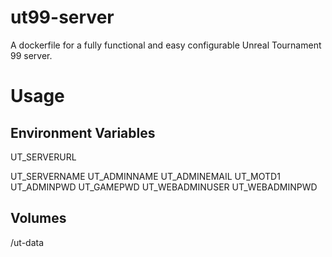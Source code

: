 # ut99-server
A dockerfile for a fully functional and easy configurable Unreal Tournament 99 server.

# Usage

## Environment Variables
UT_SERVERURL

UT_SERVERNAME
UT_ADMINNAME
UT_ADMINEMAIL
UT_MOTD1
UT_ADMINPWD
UT_GAMEPWD
UT_WEBADMINUSER
UT_WEBADMINPWD

## Volumes
/ut-data
